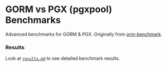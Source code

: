 # GORM vs PGX (pgxpool) Benchmarks
Advanced benchmarks for GORM & PGX. Originally from [orm-benchmark](https://github.com/efectn/go-orm-benchmarks).

### Results
Look at [`results.md`](results.md) to see detailed benchmark results.
